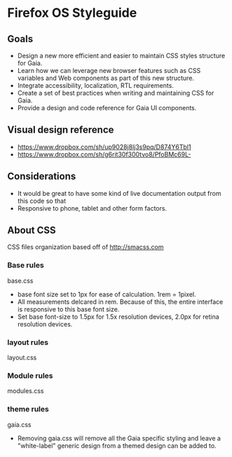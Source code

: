 # Firefox OS Styleguide

## Goals
* Design a new more efficient and easier to maintain CSS styles structure for Gaia.
* Learn how we can leverage new browser features such as CSS variables and Web components as part of this new structure.
* Integrate accessibility, localization, RTL requirements.
* Create a set of best practices when writing and maintaining CSS for Gaia.
* Provide a design and code reference for Gaia UI components.

## Visual design reference
* https://www.dropbox.com/sh/up9028j8lj3s9pq/D874Y6Tbl1
* https://www.dropbox.com/sh/g6rit30f300tvo8/PfoBMc69L-

## Considerations
* It would be great to have some kind of live documentation output from this code so that 
* Responsive to phone, tablet and other form factors.


## About CSS

CSS files organization based off of http://smacss.com

### Base rules
base.css
* base font size set to 1px for ease of calculation.   1rem = 1pixel.  
* All measurements delcared in rem.   Because of this, the entire interface is responsive to this base font size.   
* Set base font-size to 1.5px for 1.5x resolution devices, 2.0px for retina resolution devices.

### layout rules
layout.css

### Module rules
modules.css


### theme rules
gaia.css
* Removing gaia.css will remove all the Gaia specific styling and leave a "white-label" generic design from a themed design can be added to.